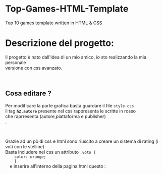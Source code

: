 # Top-Games-HTML-Template
Top 10 games template written in HTML &amp; CSS

<h1> Descrizione del progetto:</h1>

<p>
  Il progetto è nato dall'idea di un mio amico, io sto realizzando la mia personale<br>
  versione con css avanzato.
  </p>
  
  <br>
  
  <h2>Cosa editare ?</h2>
  
 <p>
  Per modificare la parte grafica basta guardare il file <code>style.css</code> <br>
  il tag <strong><code>h2.autore</code></strong> presente nel css rappresenta le scritte in rosso<br>
  che raprresenta (autore,piattaforma e publisher) <br>.
  </p>
  <br>
  
  <p>
  Grazie ad un pò di css e html sono riuscito a creare un sistema di rating (i voti con le stelline) <br>
  Basta includere nel css un attributo
  <code>.voto {
    color: orange;
    }
  </code> 
  e inserire all'interno della pagina html questo : <br>
  
  <pre>
  <span class="fa fa-star voto"></span>
    <span class="fa fa-star voto"></span>
    <span class="fa fa-star voto"></span>
    <span class="fa fa-star voto"></span>
    <span class="fa fa-star"></span>
</pre>
    

  
